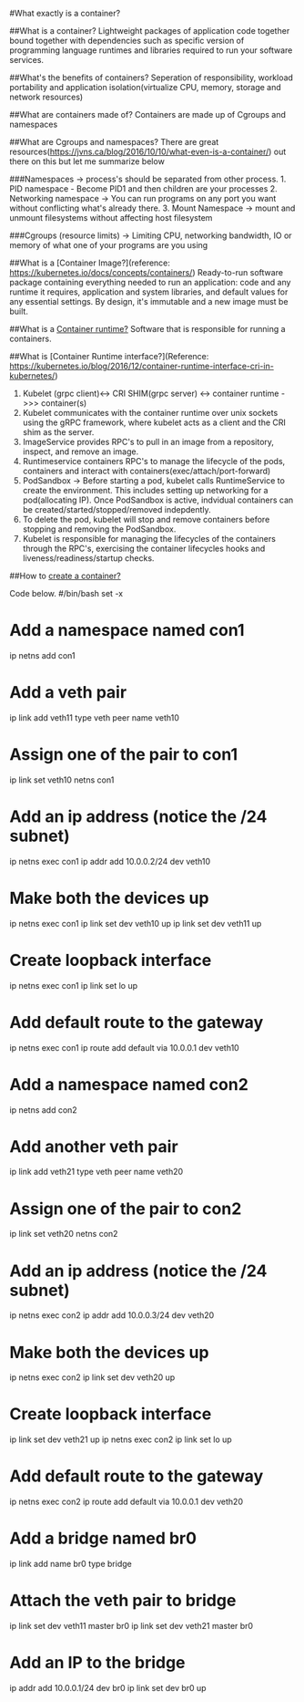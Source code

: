 #What exactly is a container?

##What is a container?
Lightweight packages of application code together bound together with dependencies such as specific version of programming language runtimes and libraries required to run your software services.

##What's the benefits of containers?
Seperation of responsibility, workload portability and application isolation(virtualize CPU, memory, storage and network resources)

##What are containers made of?
Containers are made up of Cgroups and namespaces

##What are Cgroups and namespaces?
There are great resources(https://jvns.ca/blog/2016/10/10/what-even-is-a-container/) out there on this but let me summarize below

  ###Namespaces -> process's should be separated from other process.
    1. PID namespace - Become PID1 and then children are your processes
    2. Networking namespace -> You can run programs on any port you want without conflicting what's already there.
    3. Mount Namespace -> mount and unmount filesystems without affecting host filesystem

  ###Cgroups (resource limits) -> Limiting CPU, networking bandwidth, IO or memory of what one of your programs are you using

##What is a [Container Image?](reference: https://kubernetes.io/docs/concepts/containers/)
Ready-to-run software package containing everything needed to run an application: code and any runtime it requires, application and system libraries, and default values for any essential settings. By design, it's immutable and a new image must be built.

##What is a [Container runtime?](https://kubernetes.io/docs/setup/production-environment/container-runtimes/)
Software that is responsible for running a containers.


##What is [Container Runtime interface?](Reference: https://kubernetes.io/blog/2016/12/container-runtime-interface-cri-in-kubernetes/)

1. Kubelet (grpc client)<-> CRI SHIM(grpc server) <-> container runtime ->>> container(s)
  1. Kubelet communicates with the container runtime over unix sockets using the gRPC framework, where kubelet acts as a client and the CRI shim as the server.
  2. ImageService provides RPC's to pull in an image from a repository, inspect, and remove an image.
  3. Runtimeservice containers RPC's to manage the lifecycle of the pods, containers and interact with containers(exec/attach/port-forward)
  4. PodSandbox -> Before starting a pod, kubelet calls RuntimeService to create the environment. This includes setting up networking for a pod(allocating IP). Once PodSandbox is active, indvidual containers can be created/started/stopped/removed indepdently.
  5. To delete the pod, kubelet will stop and remove containers before stopping and removing the PodSandbox.
  6. Kubelet is responsible for managing the lifecycles of the containers through the RPC's, exercising the container lifecycles hooks and liveness/readiness/startup checks.

##How to [create a container?](https://medium.com/@arpitkh96/basics-of-container-networking-with-linux-part-1-3a3cdc64c87a)

  Code below.
  #/bin/bash
  set -x
  # Add a namespace named con1
  ip netns add con1
  # Add a veth pair
  ip link add veth11 type veth peer name veth10
  # Assign one of the pair to con1
  ip link set veth10 netns con1
  # Add an ip address (notice the /24 subnet)
  ip netns exec con1 ip addr add 10.0.0.2/24 dev veth10
  # Make both the devices up
  ip netns exec con1 ip link set dev veth10 up
  ip link set dev veth11 up
  # Create loopback interface
  ip netns exec con1 ip link set lo up
  # Add default route to the gateway
  ip netns exec con1 ip route add default via 10.0.0.1 dev veth10

  # Add a namespace named con2
  ip netns add con2
  # Add another veth pair
  ip link add veth21 type veth peer name veth20
  # Assign one of the pair to con2
  ip link set veth20 netns con2
  # Add an ip address (notice the /24 subnet)
  ip netns exec con2 ip addr add 10.0.0.3/24 dev veth20
  # Make both the devices up
  ip netns exec con2 ip link set dev veth20 up
  # Create loopback interface
  ip link set dev veth21 up
  ip netns exec con2 ip link set lo up
  # Add default route to the gateway
  ip netns exec con2 ip route add default via 10.0.0.1 dev veth20

  # Add a bridge named br0
  ip link add name br0 type bridge
  # Attach the veth pair to bridge
  ip link set dev veth11 master br0
  ip link set dev veth21 master br0
  # Add an IP to the bridge
  ip addr add 10.0.0.1/24 dev br0
  ip link set dev br0 up
